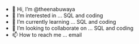 - 👋 Hi, I’m @theenabuwaya
- 👀 I’m interested in ... SQL and coding
- 🌱 I’m currently learning ... SQL and coding
- 💞️ I’m looking to collaborate on ... SQL and coding
- 📫 How to reach me ... email

<!---
theenabuwaya/theenabuwaya is a ✨ special ✨ repository because its `README.md` (this file) appears on your GitHub profile.
You can click the Preview link to take a look at your changes.
--->
